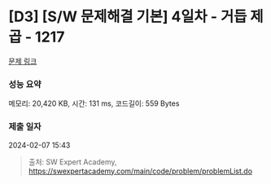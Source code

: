 # [D3] [S/W 문제해결 기본] 4일차 - 거듭 제곱 - 1217 

[문제 링크](https://swexpertacademy.com/main/code/problem/problemDetail.do?contestProbId=AV14dUIaAAUCFAYD) 

### 성능 요약

메모리: 20,420 KB, 시간: 131 ms, 코드길이: 559 Bytes

### 제출 일자

2024-02-07 15:43



> 출처: SW Expert Academy, https://swexpertacademy.com/main/code/problem/problemList.do